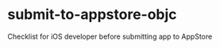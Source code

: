 submit-to-appstore-objc
=======================

Checklist for iOS developer before submitting app to AppStore
